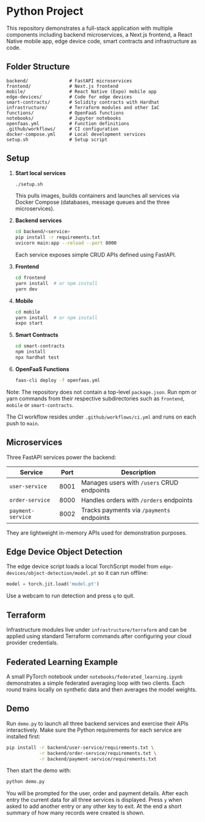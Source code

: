 # Python Project

This repository demonstrates a full-stack application with multiple components including backend microservices, a Next.js frontend, a React Native mobile app, edge device code, smart contracts and infrastructure as code.

## Folder Structure

```
backend/               # FastAPI microservices
frontend/              # Next.js frontend
mobile/                # React Native (Expo) mobile app
edge-devices/          # Code for edge devices
smart-contracts/       # Solidity contracts with Hardhat
infrastructure/        # Terraform modules and other IaC
functions/             # OpenFaaS functions
notebooks/             # Jupyter notebooks
openfaas.yml           # Function definitions
.github/workflows/     # CI configuration
docker-compose.yml     # Local development services
setup.sh               # Setup script
```

## Setup

1. **Start local services**
   ```bash
   ./setup.sh
   ```
   This pulls images, builds containers and launches all services via Docker Compose (databases, message queues and the three microservices).

2. **Backend services**
   ```bash
   cd backend/<service>
   pip install -r requirements.txt
   uvicorn main:app --reload --port 8000
   ```
   Each service exposes simple CRUD APIs defined using FastAPI.

3. **Frontend**
   ```bash
   cd frontend
   yarn install  # or npm install
   yarn dev
   ```

4. **Mobile**
   ```bash
   cd mobile
   yarn install  # or npm install
   expo start
   ```

5. **Smart Contracts**
   ```bash
   cd smart-contracts
   npm install
   npx hardhat test
   ```

6. **OpenFaaS Functions**
   ```bash
   faas-cli deploy -f openfaas.yml
   ```

Note: The repository does not contain a top-level `package.json`. Run npm or yarn
commands from their respective subdirectories such as `frontend`, `mobile` or
`smart-contracts`.

The CI workflow resides under `.github/workflows/ci.yml` and runs on each push to `main`.

## Microservices

Three FastAPI services power the backend:

| Service | Port | Description |
|---------|------|-------------|
| `user-service` | 8001 | Manages users with `/users` CRUD endpoints |
| `order-service` | 8000 | Handles orders with `/orders` endpoints |
| `payment-service` | 8002 | Tracks payments via `/payments` endpoints |

They are lightweight in-memory APIs used for demonstration purposes.

## Edge Device Object Detection

The edge device script loads a local TorchScript model from `edge-devices/object-detection/model.pt` so it can run offline:

```python
model = torch.jit.load('model.pt')
```

Use a webcam to run detection and press `q` to quit.

## Terraform

Infrastructure modules live under `infrastructure/terraform` and can be applied using standard Terraform commands after configuring your cloud provider credentials.


## Federated Learning Example

A small PyTorch notebook under `notebooks/federated_learning.ipynb` demonstrates a simple federated averaging loop with two clients. Each round trains locally on synthetic data and then averages the model weights.

## Demo

Run `demo.py` to launch all three backend services and exercise their APIs interactively.
Make sure the Python requirements for each service are installed first:

```bash
pip install -r backend/user-service/requirements.txt \
            -r backend/order-service/requirements.txt \
            -r backend/payment-service/requirements.txt
```

Then start the demo with:

```bash
python demo.py
```

You will be prompted for the user, order and payment details. After
each entry the current data for all three services is displayed.
Press `y` when asked to add another entry or any other key to exit.
At the end a short summary of how many records were created is shown.
